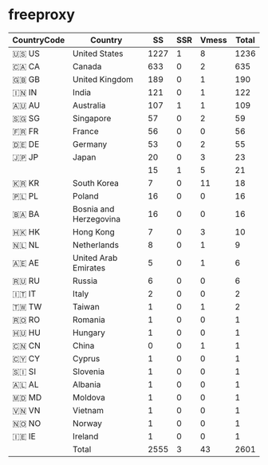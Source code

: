 # freeproxy

|CountryCode|Country|SS|SSR|Vmess|Total|
|  ----  | ----  |  ----  | ----  |  ----  | ----  |
|🇺🇸 US|United States|1227|1|8|1236|
|🇨🇦 CA|Canada|633|0|2|635|
|🇬🇧 GB|United Kingdom|189|0|1|190|
|🇮🇳 IN|India|121|0|1|122|
|🇦🇺 AU|Australia|107|1|1|109|
|🇸🇬 SG|Singapore|57|0|2|59|
|🇫🇷 FR|France|56|0|0|56|
|🇩🇪 DE|Germany|53|0|2|55|
|🇯🇵 JP|Japan|20|0|3|23|
| ||15|1|5|21|
|🇰🇷 KR|South Korea|7|0|11|18|
|🇵🇱 PL|Poland|16|0|0|16|
|🇧🇦 BA|Bosnia and Herzegovina|16|0|0|16|
|🇭🇰 HK|Hong Kong|7|0|3|10|
|🇳🇱 NL|Netherlands|8|0|1|9|
|🇦🇪 AE|United Arab Emirates|5|0|1|6|
|🇷🇺 RU|Russia|6|0|0|6|
|🇮🇹 IT|Italy|2|0|0|2|
|🇹🇼 TW|Taiwan|1|0|1|2|
|🇷🇴 RO|Romania|1|0|0|1|
|🇭🇺 HU|Hungary|1|0|0|1|
|🇨🇳 CN|China|0|0|1|1|
|🇨🇾 CY|Cyprus|1|0|0|1|
|🇸🇮 SI|Slovenia|1|0|0|1|
|🇦🇱 AL|Albania|1|0|0|1|
|🇲🇩 MD|Moldova|1|0|0|1|
|🇻🇳 VN|Vietnam|1|0|0|1|
|🇳🇴 NO|Norway|1|0|0|1|
|🇮🇪 IE|Ireland|1|0|0|1|
||Total|2555|3|43|2601|
